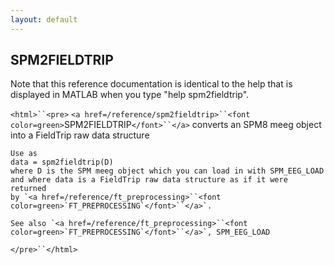 ```yaml
---
layout: default
---
```


##  SPM2FIELDTRIP

Note that this reference documentation is identical to the help that is displayed in MATLAB when you type "help spm2fieldtrip".

`<html>``<pre>`
    `<a href=/reference/spm2fieldtrip>``<font color=green>`SPM2FIELDTRIP`</font>``</a>` converts an SPM8 meeg object into a FieldTrip raw data structure
 
    Use as
    data = spm2fieldtrip(D)
    where D is the SPM meeg object which you can load in with SPM_EEG_LOAD
    and where data is a FieldTrip raw data structure as if it were returned
    by `<a href=/reference/ft_preprocessing>``<font color=green>`FT_PREPROCESSING`</font>``</a>`.
 
    See also `<a href=/reference/ft_preprocessing>``<font color=green>`FT_PREPROCESSING`</font>``</a>`, SPM_EEG_LOAD
`</pre>``</html>`

